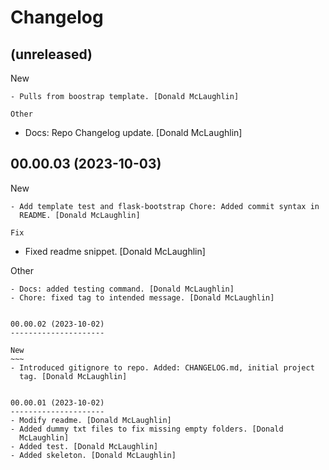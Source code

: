 Changelog
=========


(unreleased)
------------

New
~~~
- Pulls from boostrap template. [Donald McLaughlin]

Other
~~~~~
- Docs: Repo Changelog update. [Donald McLaughlin]


00.00.03 (2023-10-03)
---------------------

New
~~~
- Add template test and flask-bootstrap Chore: Added commit syntax in
  README. [Donald McLaughlin]

Fix
~~~
- Fixed readme snippet. [Donald McLaughlin]

Other
~~~~~
- Docs: added testing command. [Donald McLaughlin]
- Chore: fixed tag to intended message. [Donald McLaughlin]


00.00.02 (2023-10-02)
---------------------

New
~~~
- Introduced gitignore to repo. Added: CHANGELOG.md, initial project
  tag. [Donald McLaughlin]


00.00.01 (2023-10-02)
---------------------
- Modify readme. [Donald McLaughlin]
- Added dummy txt files to fix missing empty folders. [Donald
  McLaughlin]
- Added test. [Donald McLaughlin]
- Added skeleton. [Donald McLaughlin]


